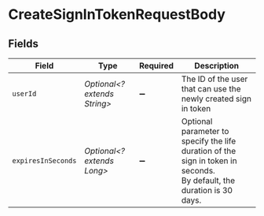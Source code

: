 # CreateSignInTokenRequestBody


## Fields

| Field                                                                                                                 | Type                                                                                                                  | Required                                                                                                              | Description                                                                                                           |
| --------------------------------------------------------------------------------------------------------------------- | --------------------------------------------------------------------------------------------------------------------- | --------------------------------------------------------------------------------------------------------------------- | --------------------------------------------------------------------------------------------------------------------- |
| `userId`                                                                                                              | *Optional<? extends String>*                                                                                          | :heavy_minus_sign:                                                                                                    | The ID of the user that can use the newly created sign in token                                                       |
| `expiresInSeconds`                                                                                                    | *Optional<? extends Long>*                                                                                            | :heavy_minus_sign:                                                                                                    | Optional parameter to specify the life duration of the sign in token in seconds.<br/>By default, the duration is 30 days. |